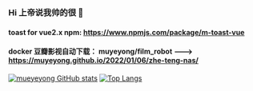 ### Hi 上帝说我帅的很 👋

<!--
**muyeyong/muyeyong** is a ✨ _special_ ✨ repository because its `README.md` (this file) appears on your GitHub profile.

Here are some ideas to get you started:

- 🔭 I’m currently working on ...
- 🌱 I’m currently learning ...
- 👯 I’m looking to collaborate on ...
- 🤔 I’m looking for help with ...
- 💬 Ask me about ...
- 📫 How to reach me: ...
- 😄 Pronouns: ...
- ⚡ Fun fact: ...
-->
#### toast for vue2.x npm:  https://www.npmjs.com/package/m-toast-vue
#### docker 豆瓣影视自动下载： muyeyong/film_robot ---> https://muyeyong.github.io/2022/01/06/zhe-teng-nas/
[![mueyeyong GitHub stats](https://github-readme-stats.vercel.app/api?username=muyeyong)](https://github.com/anuraghazra/github-readme-stats)
[![Top Langs](https://github-readme-stats.vercel.app/api/top-langs/?username=muyeyong&layout=compact)](https://github.com/anuraghazra/github-readme-stats)


